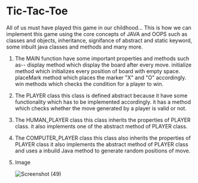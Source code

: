 # Tic-Tac-Toe

All of us must have played this game in our childhood...
This is how we can implement this game using the core concepts of JAVA and OOPS such as classes and objects, inheritance, signifance of abstract and static keyword,
some inbuilt java classes and methods and many more.


1. The MAIN function have some important properties and methods such as--
   display method which display the board after every move.
   initialize method which initializes every position of board with empty space.
   placeMark method which places the marker "X" and "O" accordingly.
   win methods which checks the condition for a player to win.

2. The PLAYER class 
   this class is defined abstract because it have some functionality which has to be implemented accordingly.
   it has a method which checks whether the move generated by a player is valid or not.
   
3. The HUMAN_PLAYER class
   this class inherits the properties of PLAYER class.
   it also implements one of the abstract method of PLAYER class.
   
4. The COMPUTER_PLAYER class
   this class also inherits the properties of PLAYER class
   it also implements the abstract method of PLAYER class and uses a inbuild Java method to generate random positions of move.
   
5. Image
    
   ![Screenshot (49)](https://user-images.githubusercontent.com/105004597/227426601-0d2ade67-99f4-4c56-8d6c-25841df2592b.png)

